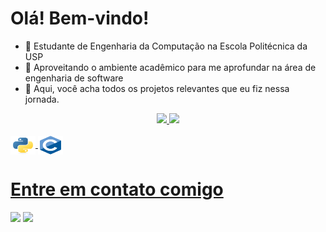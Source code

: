 # Olá! Bem-vindo!

- 🔭 Estudante de Engenharia da Computação na Escola Politécnica da USP
- 📖 Aproveitando o ambiente acadêmico para me aprofundar na área de engenharia de software
- 💬 Aqui, você acha todos os projetos relevantes que eu fiz nessa jornada.

<div align="center">
  <a href="https://github.com/henriquepaes1">
  <img height="180em" src="https://github-readme-stats.vercel.app/api?username=henriquepaes1&show_icons=true&border_color=ffffff&theme=tokyonight&include_all_commits=true&count_private=true"/>
  <img height="180em" src="https://github-readme-stats.vercel.app/api/top-langs/?username=henriquepaes1&layout=compact&langs_count=7&theme=tokyonight"/>
</div>
 <div style="display: inline_block"><br>
  <img align="center" alt="hen-Python" height="30" width="40" src="https://raw.githubusercontent.com/devicons/devicon/master/icons/python/python-original.svg">
  <img align="center" alt="hen-C" height="30" width="40" src="https://raw.githubusercontent.com/devicons/devicon/master/icons/c/c-original.svg">
</div> 
  
# Entre em contato comigo
  
<div>
<a href=https://www.linkedin.com/in/henriquepaes1/" target="_blank"><img src="https://img.shields.io/badge/-LinkedIn-%230077B5?style=for-the-badge&logo=linkedin&logoColor=white" target="_blank"></a> 
<a href = "mailto:hpaesdesouza@gmail.com"><img src="https://img.shields.io/badge/-Gmail-%23333?style=for-the-badge&logo=gmail&logoColor=white" target="_blank"></a>
</div>
 
